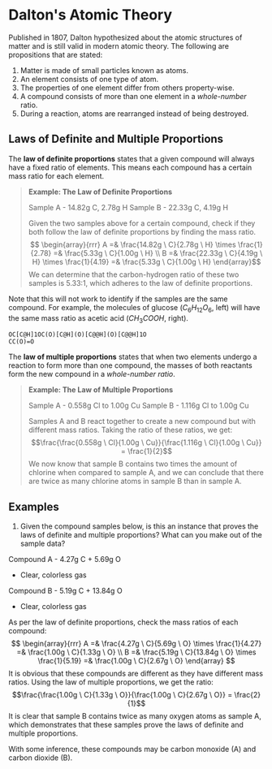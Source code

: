 # Dalton's Atomic Theory

Published in 1807, Dalton hypothesized about the atomic structures of matter and is still valid in modern atomic theory. The following are propositions that are stated:

1. Matter is made of small particles known as atoms.
2. An element consists of one type of atom.
3. The properties of one element differ from others property-wise.
4. A compound consists of more than one element in a *whole-number* ratio.
5. During a reaction, atoms are rearranged instead of being destroyed.

## Laws of Definite and Multiple Proportions

The **law of definite proportions** states that a given compound will always have a fixed ratio of elements. This means each compound has a certain mass ratio for each element.

> **Example: The Law of Definite Proportions**
> 
> Sample A - 14.82g C, 2.78g H
> Sample B - 22.33g C, 4.19g H
> 
> Given the two samples above for a certain compound, check if they both follow the law of definite proportions by finding the mass ratio.
> $$
\begin{array}{rrr}
A =& \frac{14.82g \ C}{2.78g \ H} \times \frac{1}{2.78} =& \frac{5.33g \ C}{1.00g \ H} \\
B =& \frac{22.33g \ C}{4.19g \ H} \times \frac{1}{4.19} =& \frac{5.33g \ C}{1.00g \ H}
\end{array}$$
> We can determine that the carbon-hydrogen ratio of these two samples is 5.33:1, which adheres to the law of definite proportions.

Note that this will not work to identify if the samples are the same compound. For example, the molecules of glucose ($C_6H_{12}O_6$, left) will have the same mass ratio as acetic acid ($CH_3COOH$, right).

```smiles
OC[C@H]1OC(O)[C@H](O)[C@@H](O)[C@@H]1O
CC(O)=O
```

The **law of multiple proportions** states that when two elements undergo a reaction to form more than one compound, the masses of both reactants form the new compound in a *whole-number ratio*.

> **Example: The Law of Multiple Proportions**
> 
> Sample A - 0.558g Cl to 1.00g Cu
> Sample B - 1.116g Cl to 1.00g Cu
> 
> Samples A and B react together to create a new compound but with different mass ratios. Taking the ratio of these ratios, we get:
> $$\frac{\frac{0.558g \ Cl}{1.00g \ Cu}}{\frac{1.116g \ Cl}{1.00g \ Cu}} = \frac{1}{2}$$
> We now know that sample B contains two times the amount of chlorine when compared to sample A, and we can conclude that there are twice as many chlorine atoms in sample B than in sample A.

## Examples

1. Given the compound samples below, is this an instance that proves the laws of definite and multiple proportions? What can you make out of the sample data?

Compound A - 4.27g C + 5.69g O
- Clear, colorless gas

Compound B - 5.19g C + 13.84g O
- Clear, colorless gas

As per the law of definite proportions, check the mass ratios of each compound:
$$
\begin{array}{rrr}
A =& \frac{4.27g \ C}{5.69g \ O} \times \frac{1}{4.27} =& \frac{1.00g \ C}{1.33g \ O} \\
B =& \frac{5.19g \ C}{13.84g \ O} \times \frac{1}{5.19} =& \frac{1.00g \ C}{2.67g \ O}
\end{array}
$$
It is obvious that these compounds are different as they have different mass ratios. Using the law of multiple proportions, we get the ratio:
$$\frac{\frac{1.00g \ C}{1.33g \ O}}{\frac{1.00g \ C}{2.67g \ O}} = \frac{2}{1}$$
It is clear that sample B contains twice as many oxygen atoms as sample A, which demonstrates that these samples prove the laws of definite and multiple proportions.

With some inference, these compounds may be carbon monoxide (A) and carbon dioxide (B).